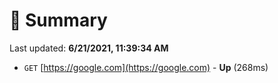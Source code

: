 # 📖 Summary
Last updated: **6/21/2021, 11:39:34 AM**

- `GET` [https://google.com](https://google.com) - **Up** (268ms)
